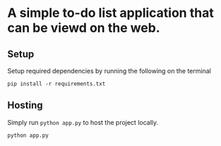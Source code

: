 # A simple to-do list application that can be viewd on the web.

## Setup

Setup required dependencies by running the following on the terminal

```
pip install -r requirements.txt
```

## Hosting

Simply run `python app.py` to host the project locally. <br>

```
python app.py
```

